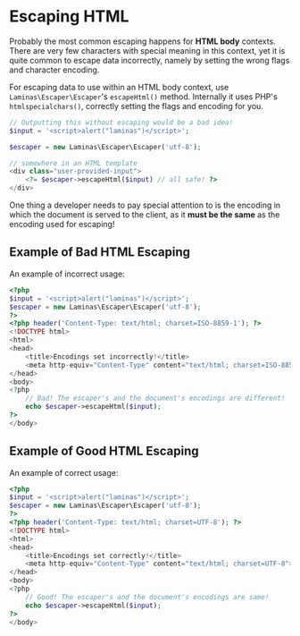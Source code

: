 # Escaping HTML

Probably the most common escaping happens for **HTML body** contexts. There are
very few characters with special meaning in this context, yet it is quite common
to escape data incorrectly, namely by setting the wrong flags and character
encoding.

For escaping data to use within an HTML body context, use
`Laminas\Escaper\Escaper`'s `escapeHtml()` method.  Internally it uses PHP's
`htmlspecialchars()`, correctly setting the flags and encoding for you.

```php
// Outputting this without escaping would be a bad idea!
$input = '<script>alert("laminas")</script>';

$escaper = new Laminas\Escaper\Escaper('utf-8');

// somewhere in an HTML template
<div class="user-provided-input">
    <?= $escaper->escapeHtml($input) // all safe! ?>
</div>
```

One thing a developer needs to pay special attention to is the encoding in which
the document is served to the client, as it **must be the same** as the encoding
used for escaping!

## Example of Bad HTML Escaping

An example of incorrect usage:

```php
<?php
$input = '<script>alert("laminas")</script>';
$escaper = new Laminas\Escaper\Escaper('utf-8');
?>
<?php header('Content-Type: text/html; charset=ISO-8859-1'); ?>
<!DOCTYPE html>
<html>
<head>
    <title>Encodings set incorrectly!</title>
    <meta http-equiv="Content-Type" content="text/html; charset=ISO-8859-1">
</head>
<body>
<?php 
    // Bad! The escaper's and the document's encodings are different!
    echo $escaper->escapeHtml($input);
?>
</body>
```

## Example of Good HTML Escaping

An example of correct usage:

```php
<?php
$input = '<script>alert("laminas")</script>';
$escaper = new Laminas\Escaper\Escaper('utf-8');
?>
<?php header('Content-Type: text/html; charset=UTF-8'); ?>
<!DOCTYPE html>
<html>
<head>
    <title>Encodings set correctly!</title>
    <meta http-equiv="Content-Type" content="text/html; charset=UTF-8">
</head>
<body>
<?php 
    // Good! The escaper's and the document's encodings are same!
    echo $escaper->escapeHtml($input);
?>
</body>
```
